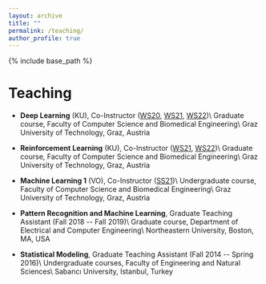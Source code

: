 ```yaml
---
layout: archive
title: ""
permalink: /teaching/
author_profile: true
---
```


{% include base_path %}


Teaching
======
* **Deep Learning** (KU), Co-Instructor (<a href="https://online.tugraz.at/tug_online/wbLv.wbShowLVDetail?pStpSpNr=244749">WS20</a>, <a href="https://online.tugraz.at/tug_online/wbLv.wbShowLVDetail?pStpSpNr=257660">WS21</a>, <a href="https://online.tugraz.at/tug_online/wbLv.wbShowLVDetail?pStpSpNr=336434">WS22</a>)\\
Graduate course, Faculty of Computer Science and Biomedical Engineering\\
Graz University of Technology, Graz, Austria

* **Reinforcement Learning** (KU), Co-Instructor (<a href="https://online.tugraz.at/tug_online/wbLv.wbShowLVDetail?pStpSpNr=259832">WS21</a>, <a href="https://online.tugraz.at/tug_online/wbLv.wbShowLVDetail?pStpSpNr=337637">WS22</a>)\\
Graduate course, Faculty of Computer Science and Biomedical Engineering\\
Graz University of Technology, Graz, Austria

* **Machine Learning 1** (VO), Co-Instructor (<a href="https://online.tugraz.at/tug_online/wbLv.wbShowLVDetail?pStpSpNr=237655">SS21</a>)\\
Undergraduate course, Faculty of Computer Science and Biomedical Engineering\\
Graz University of Technology, Graz, Austria

* **Pattern Recognition and Machine Learning**, Graduate Teaching Assistant (Fall 2018 -- Fall 2019)\\
Graduate course, Department of Electrical and Computer Engineering\\
Northeastern University, Boston, MA, USA

* **Statistical Modeling**, Graduate Teaching Assistant (Fall 2014 -- Spring 2016)\\
Undergraduate courses, Faculty of Engineering and Natural Sciences\\
Sabancı University, Istanbul, Turkey
